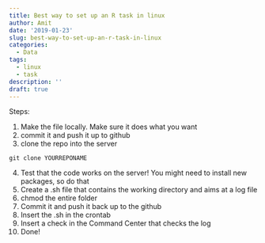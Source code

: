 ```yaml
---
title: Best way to set up an R task in linux
author: Amit
date: '2019-01-23'
slug: best-way-to-set-up-an-r-task-in-linux
categories:
  - Data
tags:
  - linux
  - task
description: ''
draft: true
---
```


Steps:

 1. Make the file locally. Make sure it does what you want
 2. commit it and push it up to github
 3. clone the repo into the server

``` {bash}
git clone YOURREPONAME
```
 4. Test that the code works on the server! You might need to install new packages, so do that
 5. Create a .sh file that contains the working directory and aims at a log file
 6. chmod the entire folder
 7. Commit it and push it back up to the github
 8. Insert the .sh in the crontab
 9. Insert a check in the Command Center that checks the log
 10. Done!